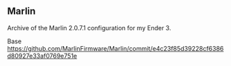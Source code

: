 ## Marlin

Archive of the Marlin 2.0.7.1 configuration for my Ender 3.

Base https://github.com/MarlinFirmware/Marlin/commit/e4c23f85d39228cf6386d80927e33af0769e751e